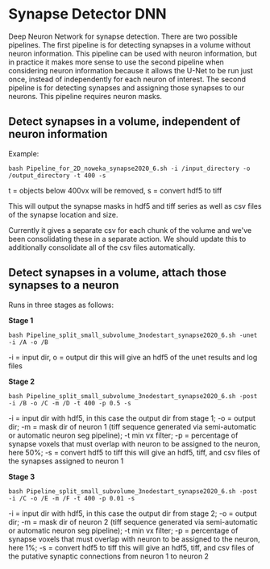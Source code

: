# Synapse Detector DNN

Deep Neuron Network for synapse detection. There are two possible pipelines. The first pipeline is for detecting synapses in a volume without neuron information. This pipeline can be used with neuron information, but in practice it makes more sense to use the second pipeline when considering neuron information because it allows the U-Net to be run just once, instead of independently for each neuron of interest. The second pipeline is for detecting synapses and assigning those synapses to our neurons. This pipeline requires neuron masks. 

## Detect synapses in a volume, independent of neuron information

Example:

    bash Pipeline_for_2D_noweka_synapse2020_6.sh -i /input_directory -o /output_directory -t 400 -s

t = objects below 400vx will be removed, s = convert hdf5 to tiff

This will output the synapse masks in hdf5 and tiff series as well as csv files of the synapse location and size.

Currently it gives a separate csv for each chunk of the volume and we've been consolidating these in a separate action. We should update this to additionally consolidate all of the csv files automatically.

## Detect synapses in a volume, attach those synapses to a neuron 

Runs in three stages as follows:

**Stage 1**

    bash Pipeline_split_small_subvolume_3nodestart_synapse2020_6.sh -unet -i /A -o /B

-i = input dir, o = output dir
this will give an hdf5 of the unet results and log files

**Stage 2**

    bash Pipeline_split_small_subvolume_3nodestart_synapse2020_6.sh -post -i /B -o /C -m /D -t 400 -p 0.5 -s 

-i = input dir with hdf5, in this case the output dir from stage 1; -o = output dir; -m = mask dir of neuron 1 (tiff sequence generated via semi-automatic or automatic neuron seg pipeline); -t min vx filter; -p = percentage of synapse voxels that must overlap with neuron  to be assigned to the neuron, here 50%; -s = convert hdf5 to tiff
this will give an hdf5, tiff, and csv files of the synapses assigned to neuron 1 

**Stage 3**

    bash Pipeline_split_small_subvolume_3nodestart_synapse2020_6.sh -post -i /C -o /E -m /F -t 400 -p 0.01 -s

-i = input dir with hdf5, in this case the output dir from stage 2; -o = output dir; -m = mask dir of neuron 2 (tiff sequence generated via semi-automatic or automatic neuron seg pipeline); -t min vx filter; -p = percentage of synapse voxels that must overlap with neuron to be assigned to the neuron, here 1%; -s = convert hdf5 to tiff 
this will give an hdf5, tiff, and csv files of the putative synaptic connections from neuron 1 to neuron 2

